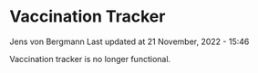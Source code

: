 Vaccination Tracker
================
Jens von Bergmann
Last updated at 21 November, 2022 - 15:46

Vaccination tracker is no longer functional.
